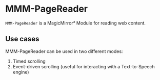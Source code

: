 # MMM-PageReader
`MMM-PageReader` is a MagicMirror² Module for reading web content.

## Use cases

MMM-PageReader can be used in two different modes:

1. Timed scrolling
2. Event-driven scrolling (useful for interacting with a Text-to-Speech engine)
